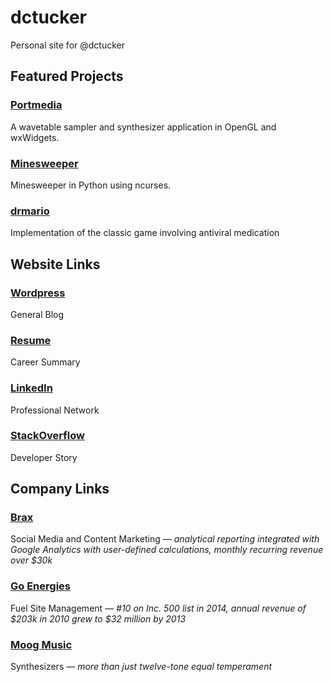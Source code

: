# dctucker
Personal site for @dctucker

## Featured Projects

### [Portmedia](https://github.com/dctucker/Portmedia)

A wavetable sampler and synthesizer application in OpenGL and wxWidgets.

### [Minesweeper](https://github.com/dctucker/minesweeper)

Minesweeper in Python using ncurses.

### [drmario](https://github.com/dctucker/drmario)

Implementation of the classic game involving antiviral medication 


## Website Links

### [Wordpress](//dctucker.wordpress.com)

General Blog

### [Resume](http://dctucker.com/resume.pdf)

Career Summary

### [LinkedIn](//www.linkedin.com/in/dcaseytucker)

Professional Network

### [StackOverflow](//stackoverflow.com/story/dctucker)

Developer Story


## Company Links

### [Brax](http://brax.io)

Social Media and Content Marketing *— analytical reporting integrated with Google Analytics with user-defined calculations, monthly recurring revenue over $30k*


### [Go Energies](http://goenergies.com)

Fuel Site Management *— #10 on Inc. 500 list in 2014, annual revenue of $203k in 2010 grew to $32 million by 2013*


### [Moog Music](http://www.moogmusic.com)

Synthesizers *— more than just twelve-tone equal temperament*


